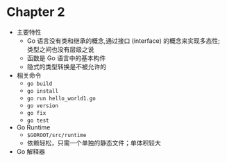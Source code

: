 # Chapter 2

- 主要特性
  - Go 语言没有类和继承的概念,通过接口 (interface) 的概念来实现多态性;类型之间也没有层级之说
  - 函数是 Go 语言中的基本构件
  - 隐式的类型转换是不被允许的
- 相关命令
  - `go build`
  - `go install`
  - `go run hello_world1.go`
  - `go version`
  - `go fix`
  - `go test`
- Go Runtime
  - `$GOROOT/src/runtime`
  - 依赖轻松，只需一个单独的静态文件；单体积较大
- Go 解释器
